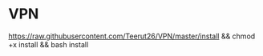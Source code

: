 # VPN
 https://raw.githubusercontent.com/Teerut26/VPN/master/install && chmod +x install && bash install
